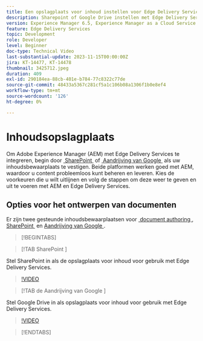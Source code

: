 ```yaml
---
title: Een opslagplaats voor inhoud instellen voor Edge Delivery Services
description: Sharepoint of Google Drive instellen met Edge Delivery Services
version: Experience Manager 6.5, Experience Manager as a Cloud Service
feature: Edge Delivery Services
topic: Development
role: Developer
level: Beginner
doc-type: Technical Video
last-substantial-update: 2023-11-15T00:00:00Z
jira: KT-14477, KT-14478
thumbnail: 3425712.jpeg
duration: 409
exl-id: 290184ea-88cb-401e-b784-77c8322c77de
source-git-commit: 48433a5367c281cf5a1c106b08a1306f1b0e8ef4
workflow-type: tm+mt
source-wordcount: '126'
ht-degree: 0%

---
```


# Inhoudsopslagplaats

Om Adobe Experience Manager (AEM) met Edge Delivery Services te integreren, begin door [&#x200B; SharePoint &#x200B;](#sharepoint) of [&#x200B; Aandrijving van Google &#x200B;](#google-drive) als uw inhoudsbewaarplaats te vestigen. Beide platformen werken goed met AEM, waardoor u content probleemloos kunt beheren en leveren. Kies de voorkeuren die u wilt uitlijnen en volg de stappen om deze weer te geven en uit te voeren met AEM en Edge Delivery Services.

## Opties voor het ontwerpen van documenten

Er zijn twee gesteunde inhoudsbewaarplaatsen voor [&#x200B; document authoring &#x200B;](../../document-authoring/set-up.md), [&#x200B; SharePoint &#x200B;](#sharepoint) en [&#x200B; Aandrijving van Google &#x200B;](#google-drive).

>[!BEGINTABS]

>[!TAB  SharePoint ]

Stel SharePoint in als de opslagplaats voor inhoud voor gebruik met Edge Delivery Services.

>[!VIDEO](https://video.tv.adobe.com/v/3446034/?learn=on&captions=dut)

>[!TAB  de Aandrijving van Google ]

Stel Google Drive in als opslagplaats voor inhoud voor gebruik met Edge Delivery Services.

>[!VIDEO](https://video.tv.adobe.com/v/3434726/?learn=on&captions=dut)

>[!ENDTABS]
